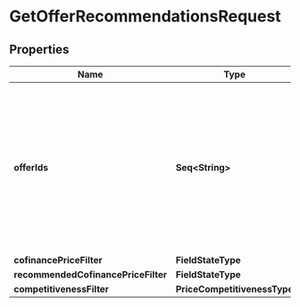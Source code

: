 

# GetOfferRecommendationsRequest


## Properties

Name | Type | Description | Notes
------------ | ------------- | ------------- | -------------
**offerIds** | **Seq&lt;String&gt;** | Идентификаторы товаров, информация о которых нужна. ⚠️ Не используйте это поле одновременно с остальными фильтрами. Если вы хотите воспользоваться фильтрами, оставьте поле пустым. |  [optional]
**cofinancePriceFilter** | **FieldStateType** |  |  [optional]
**recommendedCofinancePriceFilter** | **FieldStateType** |  |  [optional]
**competitivenessFilter** | **PriceCompetitivenessType** |  |  [optional]



